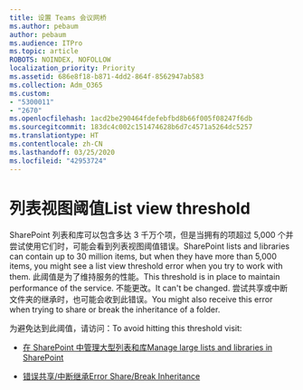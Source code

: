 ```yaml
---
title: 设置 Teams 会议网桥
ms.author: pebaum
author: pebaum
ms.audience: ITPro
ms.topic: article
ROBOTS: NOINDEX, NOFOLLOW
localization_priority: Priority
ms.assetid: 686e8f18-b871-4dd2-864f-8562947ab583
ms.collection: Adm_O365
ms.custom:
- "5300011"
- "2670"
ms.openlocfilehash: 1acd2be290464fdefebfbd8b66f005f08247f6db
ms.sourcegitcommit: 183dc4c002c151474628b6d7c4571a5264dc5257
ms.translationtype: HT
ms.contentlocale: zh-CN
ms.lasthandoff: 03/25/2020
ms.locfileid: "42953724"
---
```

# <a name="list-view-threshold"></a><span data-ttu-id="c7a12-102">列表视图阈值</span><span class="sxs-lookup"><span data-stu-id="c7a12-102">List view threshold</span></span>

<span data-ttu-id="c7a12-103">SharePoint 列表和库可以包含多达 3 千万个项，但是当拥有的项超过 5,000 个并尝试使用它们时，可能会看到列表视图阈值错误。</span><span class="sxs-lookup"><span data-stu-id="c7a12-103">SharePoint lists and libraries can contain up to 30 million items, but when they have more than 5,000 items, you might see a list view threshold error when you try to work with them.</span></span> <span data-ttu-id="c7a12-104">此阈值是为了维持服务的性能。</span><span class="sxs-lookup"><span data-stu-id="c7a12-104">This threshold is in place to maintain performance of the service.</span></span> <span data-ttu-id="c7a12-105">不能更改。</span><span class="sxs-lookup"><span data-stu-id="c7a12-105">It can't be changed.</span></span> <span data-ttu-id="c7a12-106">尝试共享或中断文件夹的继承时，也可能会收到此错误。</span><span class="sxs-lookup"><span data-stu-id="c7a12-106">You might also receive this error when trying to share or break the inheritance of a folder.</span></span>

<span data-ttu-id="c7a12-107">为避免达到此阈值，请访问：</span><span class="sxs-lookup"><span data-stu-id="c7a12-107">To avoid hitting this threshold visit:</span></span>

- [<span data-ttu-id="c7a12-108">在 SharePoint 中管理大型列表和库</span><span class="sxs-lookup"><span data-stu-id="c7a12-108">Manage large lists and libraries in SharePoint</span></span>](https://support.office.com/article/manage-large-lists-and-libraries-in-sharepoint-b8588dae-9387-48c2-9248-c24122f07c59)

- [<span data-ttu-id="c7a12-109">错误共享/中断继承</span><span class="sxs-lookup"><span data-stu-id="c7a12-109">Error Share/Break Inheritance</span></span>](https://docs.microsoft.com/SharePoint/troubleshoot/lists-and-libraries/error-share-break-inheritance)
